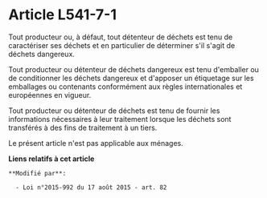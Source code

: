 # Article L541-7-1

Tout producteur ou, à défaut, tout détenteur de déchets est tenu de caractériser ses déchets et en particulier de déterminer
s'il s'agit de déchets dangereux.

Tout producteur ou détenteur de déchets dangereux est tenu d'emballer ou de conditionner les déchets dangereux et d'apposer
un étiquetage sur les emballages ou contenants conformément aux règles internationales et européennes en vigueur.

Tout producteur ou détenteur de déchets est tenu de fournir les informations nécessaires à leur traitement lorsque les
déchets sont transférés à des fins de traitement à un tiers.

Le présent article n'est pas applicable aux ménages.

**Liens relatifs à cet article**

	**Modifié par**:

	  - Loi n°2015-992 du 17 août 2015 - art. 82

